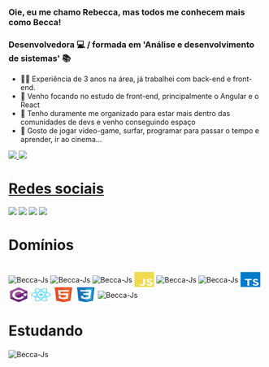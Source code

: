 ### Oie, eu me chamo Rebecca, mas todos me conhecem mais como Becca!
### Desenvolvedora 💻 / formada em 'Análise e desenvolvimento de sistemas' 📚



- 👩‍💻 Experiência de 3 anos na área, já trabalhei com back-end e front-end.
- 🌱 Venho focando no estudo de front-end, principalmente o Angular e o React
- 🧨 Tenho duramente me organizado para estar mais dentro das comunidades de devs e venho conseguindo espaço
- 💬 Gosto de jogar video-game, surfar, programar para passar o tempo e aprender, ir ao cinema...


<div>
<a href="https://github.com/RebeccaTI">
<img height="180em" src="https://github-readme-stats.vercel.app/api?username=rebeccati&show_icons=true&theme=dracula&include_all_commits=true&count_private=true" />
<img height="180em" src="https://github-readme-stats.vercel.app/api/top-langs/?username=rebeccati&layout=compactlangs_count=16&theme=dracula" />
</div>

<div> 
  
  <h1><b>Redes sociais</b></h1>
  <a href = "mailto:rebecca.mcrangel@gmail.com"><img src="https://img.shields.io/badge/-Gmail-%23333?style=for-the-badge&logo=gmail&logoColor=white" target="_blank"></a>
  <a href="https://www.linkedin.com/in/rebecca-r-0a05a0119/" target="_blank"><img src="https://img.shields.io/badge/-LinkedIn-%230077B5?style=for-the-badge&logo=linkedin&logoColor=white" target="_blank"></a> 
   <a href="https://wa.me/5521965456626" target="_blank"><img src="https://img.shields.io/badge/WhatsApp-21965456626?style=for-the-badge&logo=whatsapp&logoColor=white" target="_blank"></a>
  <a href="https://discord.gg/UCPRUm3Nfz" target="_blank"><img src="https://img.shields.io/badge/Discord-7289DA?style=for-the-badge&logo=discord&logoColor=white" target="_blank"></a> 
  
</div>

  <h1><b>Domínios</b></h1>
<div style="display: inline_block"><br>
  <img align="center" alt="Becca-Js" height="30" width="40" src= "https://cdn.jsdelivr.net/gh/devicons/devicon/icons/github/github-original-wordmark.svg">
  <img align="center" alt="Becca-Js" height="30" width="40" src="https://cdn.jsdelivr.net/gh/devicons/devicon/icons/git/git-original.svg">
  <img align="center" alt="Becca-Js" height="30" width="40" src="https://cdn.jsdelivr.net/gh/devicons/devicon/icons/azure/azure-original.svg">
  <img align="center" alt="Becca-Js" height="30" width="40" src="https://raw.githubusercontent.com/devicons/devicon/master/icons/javascript/javascript-plain.svg">
  <img align="center" alt="Becca-Js" height="30" width="40" src="https://cdn.jsdelivr.net/gh/devicons/devicon/icons/nodejs/nodejs-original.svg">
  <img align="center" alt="Becca-Js" height="30" width="40" src="https://cdn.jsdelivr.net/gh/devicons/devicon/icons/angularjs/angularjs-plain.svg">
  <img align="center" alt="Becca-Ts" height="30" width="40" src="https://raw.githubusercontent.com/devicons/devicon/master/icons/typescript/typescript-plain.svg">
  <img align="center" alt="Becca-Csharp" height="30" width="40" src="https://raw.githubusercontent.com/devicons/devicon/master/icons/csharp/csharp-original.svg">
  <img align="center" alt="Becca-React" height="30" width="40" src="https://raw.githubusercontent.com/devicons/devicon/master/icons/react/react-original.svg">
  <img align="center" alt="Becca-HTML" height="30" width="40" src="https://raw.githubusercontent.com/devicons/devicon/master/icons/html5/html5-original.svg">
  <img align="center" alt="Becca-CSS" height="30" width="40" src="https://raw.githubusercontent.com/devicons/devicon/master/icons/css3/css3-original.svg">
   <img align="center" alt="Becca-Js" height="30" width="40" src="https://cdn.jsdelivr.net/gh/devicons/devicon/icons/microsoftsqlserver/microsoftsqlserver-plain-wordmark.svg" />
</div>
  
  <h1><b>Estudando</b></h1>
   <img align="center" alt="Becca-Js" height="30" width="40" src="https://cdn.jsdelivr.net/gh/devicons/devicon/icons/java/java-original.svg">
    
          


